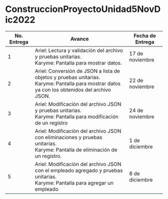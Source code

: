 # ConstruccionProyectoUnidad5NovDic2022
| No. Entrega | Avance | Fecha de Entrega |
| ---------- | --------- | ---------- |
| 1 | Ariel: Lectura y validación del archivo y pruebas unitarias. <br> Karyme: Pantalla para mostrar datos. | 17 de noviembre |
| 2 | Ariel: Conversión de JSON a lista de objetos y pruebas unitarias. <br> Karyme: Pantalla para mostrar datos ya con los obtenidos del archivo JSON. | 22  de noviembre |
| 3 | Ariel: Modificación del archivo JSON y pruebas unitarias. <br> Karyme: Pantalla para modificación de un registro | 24 de noviembre |
| 4 | Ariel: Modificación del archivo JSON con eliminaciones y pruebas unitarias. <br> Karyme: Pantalla de eliminación de un registro. | 1 de diciembre |
| 5 | Ariel: Modificación del archivo JSON con el empleado agregado y pruebas unitarias. <br> Karyme: Pantalla para agregar un empleado | 8 de diciembre |
